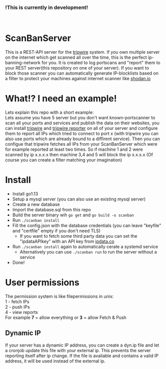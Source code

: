 ### !This is currently in development!
<br>

# ScanBanServer
This is a REST-API server for the [tripwire](https://github.com/JojiiOfficial/Tripwire-reporter) system. If you own multiple server on the internet which get scanned all over the time, this is the perfect ip-banning-network for you. It is created to log portscans and "report" them to your REST server(this repository on one of your server). If you want to block those scanner you can automatically generate IP-blocklists based on a filter to protect your machines against internet scanner like [shodan.io](https://shodan.io)<br>

# What!? I need an example!
Lets explain this repo with a short example:<br>
Lets assume you have 5 server but you don't want known-portscanner to scan all your ports and services and publish the data on their websites, you can install [tripwire](https://github.com/JojiiOfficial/Tripwire) and [tripwire reporter](https://github.com/JojiiOfficial/Tripwire-reporter) on all of your server and configure them to report all IPs which tried to connect to port x (with tripwire you can also use ports which are already bound to a diffirent service). Then you can configue that tripwire fetches all IPs from your ScanBanServer which were for example reported at least two times. So if machine 1 and 2 were scanned by ip x.x.x.x then machine 3,4 and 5 will block the ip x.x.x.x (Of course you can create a filter matching your imagination)<br>

# Install
- Install go1.13
- Setup a mysql server (you can also use an existing mysql server)
- Create a new database 
- Import the database.sql from this repo
- Build the server binary wih `go get` and `go build -o scanban`
- Run `./scanban install`
- Fill the config.json with the database credentials (you can leave "keyfile" and "certfile" empty if you don't need TLS)
  - If you want to fetch some third party data you can set the "ipdataAPIkey" with an API key from [ipdata.co](https://ipdata.co/)
- Run `./scanban install` again to automatically cerate a systemd service
  - Alternatively you can use `./scanban run` to run the server without a service
- Done!

# User permissions
The permission system is like filepermissions in unix:<br>
1 - fetch IPs<br>
2 - push IPs<br>
4 - view reports<br>
For example <b>7</b> = allow everything or <b>3</b> = allow Fetch & Push<br>

## Dynamic IP
If your server has a dynamic IP address, you can create a dyn.ip file and let a cronjob update this file with your external ip. This prevents the server reporting itself after ip change. If the file is avaliable and contains a valid IP address, it will be used instead of the external ip.
